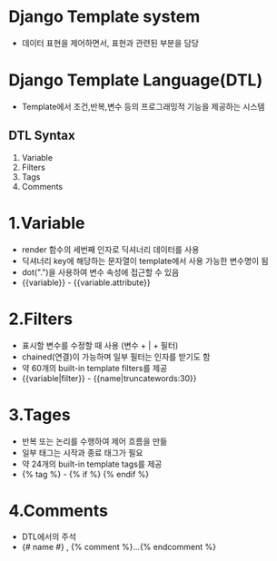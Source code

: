 # Django Template system
- 데이터 표현을 제어하면서, 표현과 관련된 부분을 담당
# Django Template Language(DTL)
- Template에서 조건,반복,변수 등의 프로그래밍적 기능을 제공하는 시스템
## DTL Syntax
1. Variable
2. Filters
3. Tags
4. Comments

# 1.Variable
- render 함수의 세번째 인자로 딕셔너리 데이터를 사용
- 딕셔너리 key에 해당하는 문자열이 template에서 사용 가능한 변수명이 됨
- dot(".")을 사용하여 변수 속성에 접근할 수 있음
- {{variable}} - {{variable.attribute}}

# 2.Filters
- 표시할 변수를 수정할 때 사용 (변수 + | + 필터)
- chained(연결)이 가능하며 일부 필터는 인자를 받기도 함
- 약 60개의 built-in template filters를 제공
- {{variable|filter}} - {{name|truncatewords:30}}

# 3.Tages
- 반복 또는 논리를 수행하여 제어 흐름을 만듦
- 일부 태그는 시작과 종료 태그가 필요
- 약 24개의 built-in template tags를 제공
- {% tag %}  -  {% if %} {% endif %}

# 4.Comments
- DTL에서의 주석
- {# name #} , {% comment %}...{% endcomment %}
